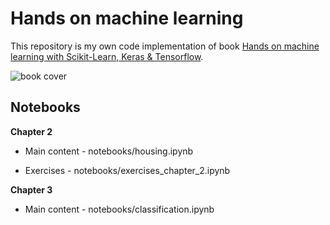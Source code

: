 # Hands on machine learning

This repository is my own code implementation of book [Hands on machine learning with Scikit-Learn, Keras & Tensorflow](https://www.oreilly.com/library/view/hands-on-machine-learning/9781098125967/).

![book cover](https://learning.oreilly.com/library/cover/9781098125967/250w/)

## Notebooks

**Chapter 2**

- Main content - notebooks/housing.ipynb

- Exercises - notebooks/exercises_chapter_2.ipynb

**Chapter 3**

- Main content - notebooks/classification.ipynb
